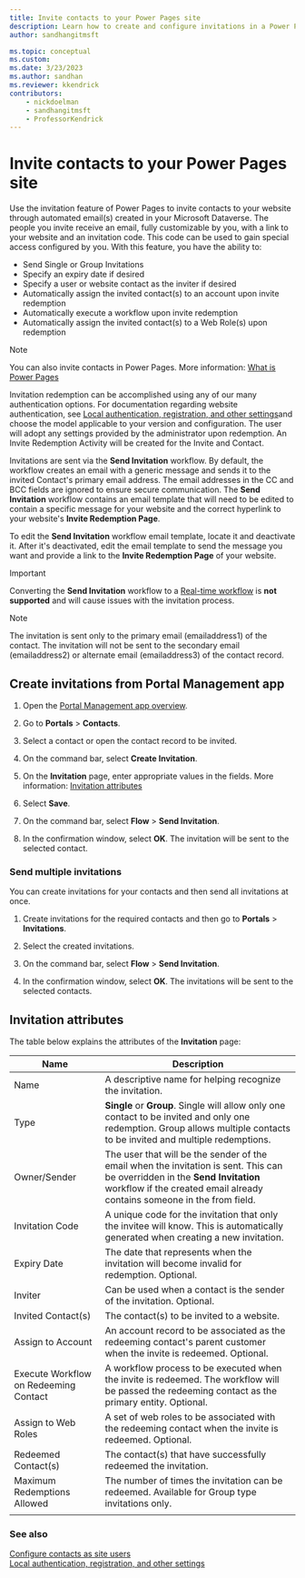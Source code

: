 ```yaml
---
title: Invite contacts to your Power Pages site
description: Learn how to create and configure invitations in a Power Pages site.
author: sandhangitmsft

ms.topic: conceptual
ms.custom: 
ms.date: 3/23/2023
ms.author: sandhan
ms.reviewer: kkendrick
contributors:
    - nickdoelman
    - sandhangitmsft
    - ProfessorKendrick
---
```


# Invite contacts to your Power Pages site

Use the invitation feature of Power Pages to invite contacts to your website through automated email(s) created in your Microsoft Dataverse. The people you invite receive an email, fully customizable by you, with a link to your website and an invitation code. This code can be used to gain special access configured by you. With this feature, you have the ability to:

- Send Single or Group Invitations
- Specify an expiry date if desired
- Specify a user or website contact as the inviter if desired
- Automatically assign the invited contact(s) to an account upon invite redemption
- Automatically execute a workflow upon invite redemption
- Automatically assign the invited contact(s) to a Web Role(s) upon redemption

> [!NOTE] 
> You can also invite contacts in Power Pages. More information: [What is Power Pages](/power-pages/introduction)

Invitation redemption can be accomplished using any of our many authentication options. For documentation regarding website authentication, see [Local authentication, registration, and other settings](authentication/set-authentication-identity.md)and choose the model applicable to your version and configuration. The user will adopt any settings provided by the administrator upon redemption. An Invite Redemption Activity will be created for the Invite and Contact.

Invitations are sent via the **Send Invitation** workflow. By default, the workflow creates an email with a generic message and sends it to the invited Contact's primary email address. The email addresses in the CC and BCC fields are ignored to ensure secure communication. The **Send Invitation** workflow contains an email template that will need to be edited to contain a specific message for your website and the correct hyperlink to your website's **Invite Redemption Page**.

To edit the **Send Invitation** workflow email template, locate it and deactivate it. After it's deactivated, edit the email template to send the message you want and provide a link to the **Invite Redemption Page** of your website.

> [!IMPORTANT]
> Converting the **Send Invitation** workflow to a [Real-time workflow](/power-apps/maker/data-platform/overview-realtime-workflows) is **not supported** and will cause issues with the invitation process.

> [!NOTE]
> The invitation is sent only to the primary email (emailaddress1) of the contact. The invitation will not be sent to the secondary email (emailaddress2) or alternate email (emailaddress3) of the contact record.

## Create invitations from Portal Management app

1.  Open the [Portal Management app overview](../configure/portal-management-app.md).

2.	Go to **Portals** > **Contacts**.

3.	Select a contact or open the contact record to be invited.

4.	On the command bar, select **Create Invitation**.

5.	On the **Invitation** page, enter appropriate values in the fields. More information: [Invitation attributes](#invitation-attributes)

6.	Select **Save**.

7.	On the command bar, select **Flow** > **Send Invitation**.

8.	In the confirmation window, select **OK**. The invitation will be sent to the selected contact.

### Send multiple invitations

You can create invitations for your contacts and then send all invitations at once.

1.	Create invitations for the required contacts and then go to **Portals** > **Invitations**.

2.	Select the created invitations.

3.	On the command bar, select **Flow** > **Send Invitation**.

4.	In the confirmation window, select **OK**. The invitations will be sent to the selected contacts.

## Invitation attributes

The table below explains the attributes of the **Invitation** page:


|  Name    |    Description    |
|-------|------------|
|                 Name                  |                                                                                                      A descriptive name for helping recognize the invitation.                                                                                                      |
|                 Type                  |                                             **Single** or **Group**. Single will allow only one contact to be invited and only one redemption. Group allows multiple contacts to be invited and multiple redemptions.                                              |
|             Owner/Sender              | The user that will be the sender of the email when the invitation is sent. This can be overridden in the **Send Invitation** workflow if the created email already contains someone in the from field. |
|            Invitation Code            |                                                                 A unique code for the invitation that only the invitee will know. This is automatically generated when creating a new invitation.                                                                  |
|              Expiry Date              |                                                                                     The date that represents when the invitation will become invalid for redemption. Optional.                                                                                     |
|                Inviter                |                                                                                               Can be used when a contact is the sender of the invitation. Optional.                                                                                                |
|          Invited Contact(s)           |                                                                                                             The contact(s) to be invited to a website.                                                                                                              |
|           Assign to Account           |                                                                        An account record to be associated as the redeeming contact's parent customer when the invite is redeemed. Optional.                                                                        |
| Execute Workflow on Redeeming Contact |                                                         A workflow process to be executed when the invite is redeemed. The workflow will be passed the redeeming contact as the primary entity. Optional.                                                          |
|          Assign to Web Roles          |                                                                               A set of web roles to be associated with the redeeming contact when the invite is redeemed. Optional.                                                                                |
|          Redeemed Contact(s)          |                                                                                                   The contact(s) that have successfully redeemed the invitation.                                                                                                   |
|      Maximum Redemptions Allowed      |                                                                                   The number of times the invitation can be redeemed. Available for Group type invitations only.                                                                                   |
|                                       |                                                                                                                                                                                                                                                                    |

### See also

[Configure contacts as site users](external-access.md#configure-contacts-as-site-users)  
[Local authentication, registration, and other settings](authentication/set-authentication-identity.md)
